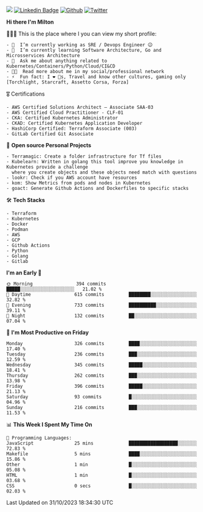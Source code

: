 ![](https://komarev.com/ghpvc/?username=miltlima&color=blueviolet) [![Linkedin Badge](https://img.shields.io/badge/-LinkedIn-blue?style=flat-square&logo=Linkedin&logoColor=white&link=https://www.linkedin.com/in/miltonlimaj/)](https://www.linkedin.com/in/miltonlimaj/) [![Github](https://img.shields.io/github/followers/miltlima?style=social)](https://github.com/miltlima?tab=followers) [![Twitter](https://img.shields.io/twitter/follow/milt_lima?style=social)](https://twitter.com/milt_lima)
 


     
**Hi there I'm Milton**

👨🏽‍💻 This is the place where I you can view my short profile:
```text
- 🔭  I’m currently working as SRE / Devops Engineer 😉
- 🌱  I’m currently learning Software Architecture, Go and Microsservices Architecture
- 💬  Ask me about anything related to Kubernetes/Containers/Python/Cloud/CI&CD
- 👨‍💻  Read more about me in my social/professional network
- ⚡  Fun fact: I ❤️ 🐶s, Travel and know other cultures, gaming only [Torchlight, Starcraft, Assetto Corsa, Forza]
```
🎖 Certifications
```text
- AWS Certified Solutions Architect – Associate SAA-03
- AWS Certified Cloud Practitioner - CLF-01
- CKA: Certified Kubernetes Administrator
- CKAD: Certified Kubernetes Application Developer
- HashiCorp Certified: Terraform Associate (003)
- GitLab Certified Git Associate
```
📐 **Open source Personal Projects**

```text
- Terramagic: Create a folder infrastructure for Tf files
- Kubelearn: Written in golang this tool improve you knowledge in Kubernetes provide a challenge
  where you create objects and these objects need match with questions
- lookr: Check if you AWS account have resources
- kom: Show Metrics from pods and nodes in Kubernetes
- goact: Generate Github Actions and Dockerfiles to specific stacks
```
🛠 **Tech Stacks**

```text
- Terraform
- Kubernetes
- Docker
- Podman
- AWS
- GCP
- Github Actions
- Python
- Golang
- Gitlab
```         

<!--START_SECTION:waka-->
**I'm an Early 🐤** 

```text
🌞 Morning                394 commits         █████░░░░░░░░░░░░░░░░░░░░   21.02 % 
🌆 Daytime                615 commits         ████████░░░░░░░░░░░░░░░░░   32.82 % 
🌃 Evening                733 commits         ██████████░░░░░░░░░░░░░░░   39.11 % 
🌙 Night                  132 commits         ██░░░░░░░░░░░░░░░░░░░░░░░   07.04 % 
```
📅 **I'm Most Productive on Friday** 

```text
Monday                   326 commits         ████░░░░░░░░░░░░░░░░░░░░░   17.40 % 
Tuesday                  236 commits         ███░░░░░░░░░░░░░░░░░░░░░░   12.59 % 
Wednesday                345 commits         █████░░░░░░░░░░░░░░░░░░░░   18.41 % 
Thursday                 262 commits         ███░░░░░░░░░░░░░░░░░░░░░░   13.98 % 
Friday                   396 commits         █████░░░░░░░░░░░░░░░░░░░░   21.13 % 
Saturday                 93 commits          █░░░░░░░░░░░░░░░░░░░░░░░░   04.96 % 
Sunday                   216 commits         ███░░░░░░░░░░░░░░░░░░░░░░   11.53 % 
```


📊 **This Week I Spent My Time On** 

```text
💬 Programming Languages: 
JavaScript               25 mins             ██████████████████░░░░░░░   72.83 % 
Makefile                 5 mins              ████░░░░░░░░░░░░░░░░░░░░░   15.86 % 
Other                    1 min               █░░░░░░░░░░░░░░░░░░░░░░░░   05.08 % 
HTML                     1 min               █░░░░░░░░░░░░░░░░░░░░░░░░   03.68 % 
CSS                      0 secs              █░░░░░░░░░░░░░░░░░░░░░░░░   02.03 % 
```


 Last Updated on 31/10/2023 18:34:30 UTC
<!--END_SECTION:waka-->
